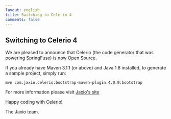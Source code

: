 ```yaml
---
layout: english
title: Switching to Celerio 4
comments: false
---
```


## Switching to Celerio 4

We are pleased to announce that Celerio (the code generator that was powering SpringFuse) is now Open Source.

If you already have Maven 3.1.1 (or above) and Java 1.8 installed, to generate a sample project, simply run:

	mvn com.jaxio.celerio:bootstrap-maven-plugin:4.0.9:bootstrap
    
For more information please visit [Jaxio's site](http://www.jaxio.com/en/)

Happy coding with Celerio!

The Jaxio team.

<br/>
<br/>
<br/>
<br/>
<br/>
<br/>
<br/>
<br/>
<br/>
<br/>